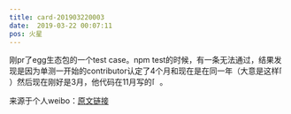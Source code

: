 ```yaml
---
title: card-201903220003
date:  2019-03-22 00:07:11
pos: 火星
---
```

刚pr了egg生态包的一个test case。npm test的时候，有一条无法通过，结果发现是因为单测一开始的contributor认定了4个月和现在是在同一年（大意是这样<span class="url-icon"><img alt=[二哈] src="https://h5.sinaimg.cn/m/emoticon/icon/others/d_erha-139d0e07bd.png" style="width:1em; height:1em;" /></span>）然后现在刚好是3月，他代码在11月写的<span class="url-icon"><img alt=[费解] src="https://h5.sinaimg.cn/m/emoticon/icon/default/d_feijie-c1df37ef03.png" style="width:1em; height:1em;" /></span>。 

来源于个人weibo：[原文链接](https://m.weibo.cn/status/Hm01Ryadf?mblogid=Hm01Ryadf)